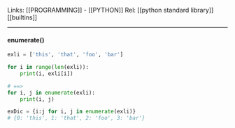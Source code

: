 Links: [[PROGRAMMING]] - [[PYTHON]]
Rel: [[python standard library]] [[builtins]]

--- 
#### enumerate()
```py
exli = ['this', 'that', 'foo', 'bar']

for i in range(len(exli)):
	print(i, exli[i])

# ==>
for i, j in enumerate(exli):
	print(i, j)

exDic = {i:j for i, j in enumerate(exli)}
# {0: 'this', 1: 'that', 2: 'foo', 3: 'bar'}
```